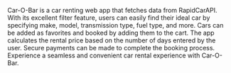 Car-O-Bar is a car renting web app that fetches data from RapidCarAPI. With its excellent filter feature, users can easily find their ideal car by specifying make, model, transmission type, fuel type, and more. Cars can be added as favorites and booked by adding them to the cart. The app calculates the rental price based on the number of days entered by the user. Secure payments can be made to complete the booking process. Experience a seamless and convenient car rental experience with Car-O-Bar.
 
